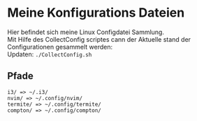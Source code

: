 # Meine Konfigurations Dateien
Hier befindet sich meine Linux Configdatei Sammlung.  
Mit Hilfe des CollectConfig scriptes cann der Aktuelle stand der Configurationen gesammelt werden:  
Updaten: `./CollectConfig.sh `

## Pfade
`i3/ => ~/.i3/`  
`nvim/ => ~/.config/nvim/`  
`termite/ => ~/.config/termite/`  
`compton/ => ~/.config/compton/`  
